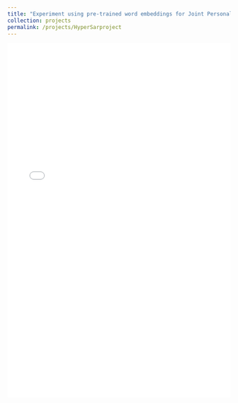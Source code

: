 ```yaml
---
title: "Experiment using pre-trained word embeddings for Joint Personalized Search and Recommendation Task (Research Project)"
collection: projects
permalink: /projects/HyperSarproject
---
```


<iframe src="/files/HyperSarproject.pdf" width="100%" height="800" frameborder="no" border="0" marginwidth="0" marginheight="0"></iframe>

